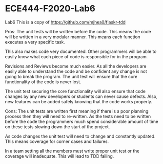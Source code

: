 # ECE444-F2020-Lab6
Lab6
This is a copy of https://github.com/mjhea0/flaskr-tdd
 
Pros:
The unit tests will be written before the code. This means the code will be written in a very modular manner. This means each function executes a very specific task.

This also makes code very documented. Other programmers will be able to easily know what each piece of code is responsible for in the program. 

Revisions and Reviews become much easier. As all the developers are easily able to understand the code and be confident any change is not going to break the program. The unit test will ensure that the core functionality of the code is never lost.

The unit test securing the core functionality will also ensure that code changes by any new developers or students can never cause defects. Also, new features can be added safely knowing that the code works properly. 

Cons: 
The unit tests are written first meaning if there is a poor planning process then they will need to re-written. As the tests need to be written before the code the programmers much spend considerable amount of time on these tests slowing down the start of the project.

As code changes the unit test will need to change and constantly updated. This means coverage for corner cases and failures. 

In a team setting all the members must write proper unit test or the coverage will inadequate. This will lead to TDD failing.
